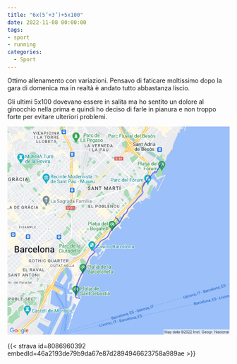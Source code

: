 ```yaml
---
title: "6x(5’+3’)+5x100"
date: 2022-11-08 00:00:00
tags:
- sport
- running
categories:
  - Sport
---
```


Ottimo allenamento con variazioni. Pensavo di faticare moltissimo dopo la gara di domenica ma in realtà è andato tutto abbastanza liscio.

Gli ultimi 5x100 dovevano essere in salita ma ho sentito un dolore al ginocchio nella prima e quindi ho deciso di farle in pianura e non troppo forte per evitare ulteriori problemi.

![](images/20221108-activity-map.png)

{{< strava id=8086960392 embedId=46a2193de79b9da67e87d2894946623758a989ae >}}
